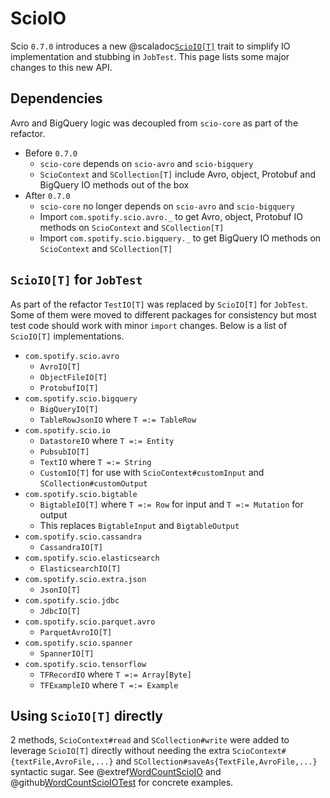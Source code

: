 # ScioIO

Scio `0.7.0` introduces a new @scaladoc[`ScioIO[T]`](com.spotify.scio.io.ScioIO) trait to simplify IO implementation and stubbing in `JobTest`. This page lists some major changes to this new API.

## Dependencies

Avro and BigQuery logic was decoupled from `scio-core` as part of the refactor.

- Before `0.7.0`
  - `scio-core` depends on `scio-avro` and `scio-bigquery`
  - `ScioContext` and `SCollection[T]` include Avro, object, Protobuf and BigQuery IO methods out of the box
- After `0.7.0`
  - `scio-core` no longer depends on `scio-avro` and `scio-bigquery`
  - Import `com.spotify.scio.avro._` to get Avro, object, Protobuf IO methods on `ScioContext` and `SCollection[T]`
  - Import `com.spotify.scio.bigquery._` to get BigQuery IO methods on `ScioContext` and `SCollection[T]`
 
## `ScioIO[T]` for `JobTest`

As part of the refactor `TestIO[T]` was replaced by `ScioIO[T]` for `JobTest`. Some of them were moved to different packages for consistency but most test code should work with minor `import` changes. Below is a list of `ScioIO[T]` implementations.

- `com.spotify.scio.avro`
  - `AvroIO[T]`
  - `ObjectFileIO[T]`
  - `ProtobufIO[T]`
- `com.spotify.scio.bigquery`
  - `BigQueryIO[T]`
  - `TableRowJsonIO` where `T =:= TableRow`
- `com.spotify.scio.io`
  - `DatastoreIO` where `T =:= Entity`
  - `PubsubIO[T]`
  - `TextIO` where `T =:= String`
  - `CustomIO[T]` for use with `ScioContext#customInput` and `SCollection#customOutput`
- `com.spotify.scio.bigtable`
  - `BigtableIO[T]` where `T =:= Row` for input and `T =:= Mutation` for output
  - This replaces `BigtableInput` and `BigtableOutput`
- `com.spotify.scio.cassandra`
  - `CassandraIO[T]`
- `com.spotify.scio.elasticsearch`
  - `ElasticsearchIO[T]`
- `com.spotify.scio.extra.json`
  - `JsonIO[T]`
- `com.spotify.scio.jdbc`
  - `JdbcIO[T]`
- `com.spotify.scio.parquet.avro`
  - `ParquetAvroIO[T]`
- `com.spotify.scio.spanner`
  - `SpannerIO[T]`
- `com.spotify.scio.tensorflow`
  - `TFRecordIO` where `T =:= Array[Byte]`
  - `TFExampleIO` where `T =:= Example`

## Using `ScioIO[T]` directly

2 methods, `ScioContext#read` and `SCollection#write` were added to leverage `ScioIO[T]` directly without needing the extra `ScioContext#{textFile,AvroFile,...}` and `SCollection#saveAs{TextFile,AvroFile,...}` syntactic sugar. See @extref[WordCountScioIO](example:WordCountScioIO) and @github[WordCountScioIOTest](/scio-examples/src/test/scala/com/spotify/scio/examples/extra/WordCountScioIOTest.scala) for concrete examples.
